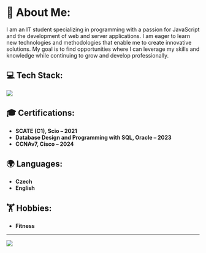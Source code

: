 # 💫 About Me:
I am an IT student specializing in programming with a passion for JavaScript and the development of web and server applications. I am eager to learn new technologies and methodologies that enable me to create innovative solutions. My goal is to find opportunities where I can leverage my skills and knowledge while continuing to grow and develop professionally.

## 💻 Tech Stack:
![](https://github-readme-stats.vercel.app/api/top-langs/?username=Ryglus&theme=dark&hide_border=true&include_all_commits=false&count_private=false&layout=compact)

## 🎓 Certifications:
- **SCATE (C1), Scio – 2021**  
- **Database Design and Programming with SQL, Oracle – 2023**  
- **CCNAv7, Cisco – 2024**  

## 🌍 Languages:
- **Czech**
- **English** 

## 🏋️ Hobbies:
- **Fitness**
  
---
[![](https://visitcount.itsvg.in/api?id=Ryglus&icon=0&color=0)](https://visitcount.itsvg.in)

<!-- Proudly created with GPRM ( https://gprm.itsvg.in ) -->
